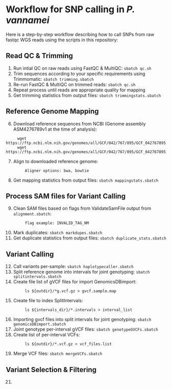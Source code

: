 # Workflow for SNP calling in *P. vannamei*

Here is a step-by-step workflow describing how to call SNPs from raw fastqc WGS reads using the scripts in this repository:

## **Read QC & Trimming**

1. Run intial QC on raw reads using FastQC & MultiQC: `sbatch qc.sh`
2. Trim sequences according to your specific requirements using Trimmomatic: `sbatch trimming.sbatch`
3. Re-run FastQC & MultiQC on trimmed reads: `sbatch qc.sh`
4. Repeat process until reads are appropriate quality for mapping
5. Get trimming statistics from output files: `sbatch trimmingstats.sbatch`

## **Reference Genome Mapping**

6. Download reference sequences from NCBI (Genome assembly ASM4276789v1 at the time of analysis):
```wget https://ftp.ncbi.nlm.nih.gov/genomes/all/GCF/042/767/895/GCF_042767895.1_ASM4276789v1/GCF_042767895.1_ASM4276789v1_genomic.fna.gz
     wget https://ftp.ncbi.nlm.nih.gov/genomes/all/GCF/042/767/895/GCF_042767895.1_ASM4276789v1/GCF_042767895.1_ASM4276789v1_genomic.gtf.gz
     wget https://ftp.ncbi.nlm.nih.gov/genomes/all/GCF/042/767/895/GCF_042767895.1_ASM4276789v1/GCF_042767895.1_ASM4276789v1_genomic.gff.gz
```
7. Align to downloaded reference genome:
   ```sbatch alignment.sbatch <aligner>
        Aligner options: bwa, bowtie
   ```
8. Get mapping statistics from output files: `sbatch mappingstats.sbatch`

## **Process SAM files for Variant Calling**

9. Clean SAM files based on flags from ValidateSamFile output from `alignment.sbatch`:
    ```sbatch cleanbamfiles.sbatch <flags>
         flag example: INVALID_TAG_NM
    ```
10. Mark duplicates: `sbatch markdupes.sbatch`
11. Get duplicate statistics from output files: `sbatch duplicate_stats.sbatch`

## **Variant Calling**

12. Call variants per-sample: `sbatch haplotypecaller.sbatch`
13. Split reference genome into intervals for joint genotyping: `sbatch splitintervals.sbatch`
14. Create file list of gVCF files for import GenomicsDBimport:
    ```
         ls ${outdir}/*g.vcf.gz > gvcf.sample.map
    ```
15. Create file to index SplitIntervals:
    ```
         ls ${intervals_dir}/*.intervals > interval_list
    ```
17. Importing gvcf files into split intervals for joint genotyping: `sbatch genomicsDBimport.sbatch`
18. Joint genotype per-interval gVCF files: `sbatch genotypeGVCFs.sbatch`
19. Create list of per-interval VCFs:
    ```
         ls ${outdir}/*.vcf.gz > vcf_files.list
    ```
20. Merge VCF files: `sbatch mergeVCFs.sbatch`

## **Variant Selection & Filtering**

21. 
